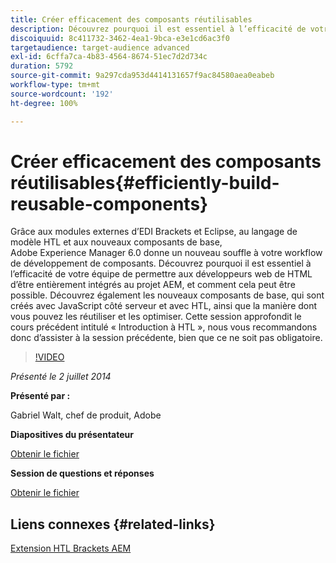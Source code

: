 ```yaml
---
title: Créer efficacement des composants réutilisables
description: Découvrez pourquoi il est essentiel à l’efficacité de votre équipe de permettre aux développeurs web de HTML d’être entièrement intégrés au projet AEM, et comment cela peut être possible. Découvrez également les nouveaux composants de base, qui sont créés avec JavaScript côté serveur et avec HTL, ainsi que la manière dont vous pouvez les réutiliser et les optimiser.
discoiquuid: 8c411732-3462-4ea1-9bca-e3e1cd6ac3f0
targetaudience: target-audience advanced
exl-id: 6cffa7ca-4b83-4564-8674-51ec7d2d734c
duration: 5792
source-git-commit: 9a297cda953d4414131657f9ac84580aea0eabeb
workflow-type: tm+mt
source-wordcount: '192'
ht-degree: 100%

---
```


# Créer efficacement des composants réutilisables{#efficiently-build-reusable-components}

Grâce aux modules externes d’EDI Brackets et Eclipse, au langage de modèle HTL et aux nouveaux composants de base, Adobe Experience Manager 6.0 donne un nouveau souffle à votre workflow de développement de composants. Découvrez pourquoi il est essentiel à l’efficacité de votre équipe de permettre aux développeurs web de HTML d’être entièrement intégrés au projet AEM, et comment cela peut être possible. Découvrez également les nouveaux composants de base, qui sont créés avec JavaScript côté serveur et avec HTL, ainsi que la manière dont vous pouvez les réutiliser et les optimiser. Cette session approfondit le cours précédent intitulé « Introduction à HTL », nous vous recommandons donc d’assister à la session précédente, bien que ce ne soit pas obligatoire.

>[!VIDEO](https://video.tv.adobe.com/v/19503/?quality=9)

*Présenté le 2 juillet 2014*

**Présenté par :**

Gabriel Walt, chef de produit, Adobe

**Diapositives du présentateur**

[Obtenir le fichier](assets/efficiently-build-reusable-components.pdf)

**Session de questions et réponses**

[Obtenir le fichier](assets/efficiently-build-reusable-components-q-a.pdf)

## Liens connexes {#related-links}

[Extension HTL Brackets AEM](https://github.com/Adobe-Marketing-Cloud/aem-brackets-extension#AEM6#BeautifulMarkup)

<!--
[Get back to the Overview](https://helpx.adobe.com/experience-manager/kt/eseminars/gems/aem-index.html)
-->
